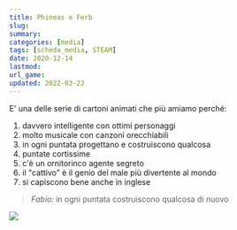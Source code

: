 ```yaml
---
title: Phineas e Ferb
slug: 
summary: 
categories: [media]
tags: [scheda_media, STEAM]
date: 2020-12-14
lastmod: 
url_game: 
updated: 2022-03-22
---
```

E' una delle serie di cartoni animati che più amiamo perché:

1. davvero intelligente con ottimi personaggi
2. molto musicale con canzoni orecchiabili
3. in ogni puntata progettano e costruiscono qualcosa
4. puntate cortissime
5. c'è un ornitorinco agente segreto
6. il "cattivo" è il genio del male più divertente al mondo
7. si capiscono bene anche in inglese

> *Fabio:*
> in ogni puntata costruiscono qualcosa di nuovo


![](../../ludosofia/_img/media_paf.jpg)

